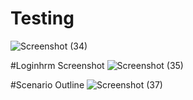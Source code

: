 # Testing
![Screenshot (34)](https://user-images.githubusercontent.com/68693212/136431906-67d30d86-1073-4cca-b158-3fe75c60894e.png)

#Loginhrm Screenshot
![Screenshot (35)](https://user-images.githubusercontent.com/68693212/136438622-ec78ab17-e1de-4a02-96ef-b2452a7109cf.png)

#Scenario Outline
![Screenshot (37)](https://user-images.githubusercontent.com/68693212/136445617-df547b15-558e-40a3-85c1-17157bebbe97.png)
